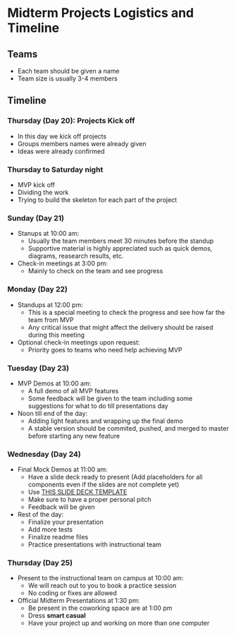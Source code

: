 # Midterm Projects Logistics and Timeline

## Teams
- Each team should be given a name
- Team size is usually 3-4 members

## Timeline
### Thursday (Day 20): Projects Kick off
- In this day we kick off projects
- Groups members names were already given
- Ideas were already confirmed

### Thursday to Saturday night
- MVP kick off
- Dividing the work
- Trying to build the skeleton for each part of the project

### Sunday (Day 21)
- Stanups at 10:00 am:
    - Usually the team members meet 30 minutes before the standup
    - Supportive material is highly appreciated such as quick demos, diagrams, reasearch results, etc.
- Check-in meetings at 3:00 pm:
    - Mainly to check on the team and see progress

### Monday (Day 22)
- Standups at 12:00 pm:
    - This is a special meeting to check the progress and see how far the team from MVP
    - Any critical issue that might affect the delivery should be raised during this meeting
- Optional check-in meetings upon request:
    - Priority goes to teams who need help achieving MVP

### Tuesday (Day 23)
- MVP Demos at 10:00 am:
    - A full demo of all MVP features
    - Some feedback will be given to the team including some suggestions for what to do till presentations day
- Noon till end of the day:
    - Adding light features and wrapping up the final demo
    - A stable version should be commited, pushed, and merged to master before starting any new feature

### Wednesday (Day 24)
- Final Mock Demos at 11:00 am:
    - Have a slide deck ready to present (Add placeholders for all components even if the slides are not complete yet)
    - Use [THIS SLIDE DECK TEMPLATE](https://docs.google.com/presentation/d/1ObrNpOqGhyaKRTIDXnFaIRVKMBGiiCiFkfJJ9T2xi_s/edit?usp=sharing)
    - Make sure to have a proper personal pitch
    - Feedback will be given
- Rest of the day:
    - Finalize your presentation
    - Add more tests
    - Finalize readme files
    - Practice presentations with instructional team

### Thursday (Day 25)
- Present to the instructional team on campus at 10:00 am:
    - We will reach out to you to book a practice session
    - No coding or fixes are allowed
- Official Midterm Presentations at 1:30 pm:
    - Be present in the coworking space are at 1:00 pm
    - Dress **smart casual**
    - Have your project up and working on more than one computer

